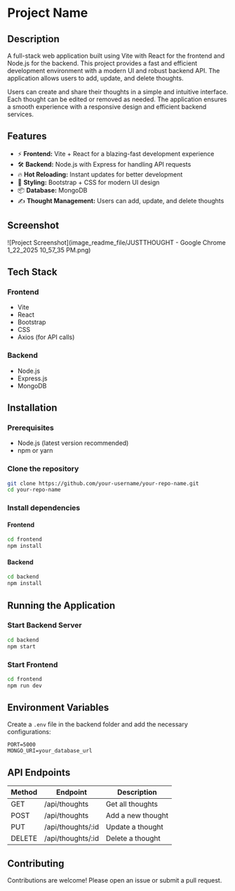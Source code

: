 # Project Name

## Description
A full-stack web application built using Vite with React for the frontend and Node.js for the backend. This project provides a fast and efficient development environment with a modern UI and robust backend API. The application allows users to add, update, and delete thoughts.

Users can create and share their thoughts in a simple and intuitive interface. Each thought can be edited or removed as needed. The application ensures a smooth experience with a responsive design and efficient backend services.

## Features
- ⚡ **Frontend:** Vite + React for a blazing-fast development experience
- 🛠 **Backend:** Node.js with Express for handling API requests
- 🔥 **Hot Reloading:** Instant updates for better development
- 🎨 **Styling:** Bootstrap + CSS for modern UI design
- 📦 **Database:** MongoDB
- ✍ **Thought Management:** Users can add, update, and delete thoughts

## Screenshot
![Project Screenshot](image_readme_file/JUSTTHOUGHT - Google Chrome 1_22_2025 10_57_35 PM.png)


## Tech Stack
### Frontend
- Vite
- React
- Bootstrap
- CSS
- Axios (for API calls)

### Backend
- Node.js
- Express.js
- MongoDB

## Installation
### Prerequisites
- Node.js (latest version recommended)
- npm or yarn

### Clone the repository
```sh
git clone https://github.com/your-username/your-repo-name.git
cd your-repo-name
```

### Install dependencies
#### Frontend
```sh
cd frontend
npm install
```
#### Backend
```sh
cd backend
npm install
```

## Running the Application
### Start Backend Server
```sh
cd backend
npm start
```

### Start Frontend
```sh
cd frontend
npm run dev
```

## Environment Variables
Create a `.env` file in the backend folder and add the necessary configurations:
```
PORT=5000
MONGO_URI=your_database_url
```

## API Endpoints
| Method | Endpoint         | Description             |
|--------|-----------------|-------------------------|
| GET    | /api/thoughts   | Get all thoughts       |
| POST   | /api/thoughts   | Add a new thought      |
| PUT    | /api/thoughts/:id | Update a thought       |
| DELETE | /api/thoughts/:id | Delete a thought       |

## Contributing
Contributions are welcome! Please open an issue or submit a pull request.

